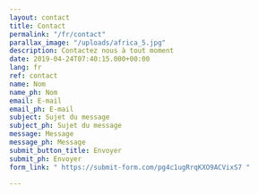 ```yaml
---
layout: contact
title: Contact
permalink: "/fr/contact"
parallax_image: "/uploads/africa_5.jpg"
description: Contactez nous à tout moment
date: 2019-04-24T07:40:15.000+00:00
lang: fr
ref: contact
name: Nom
name_ph: Nom
email: E-mail
email_ph: E-mail
subject: Sujet du message
subject_ph: Sujet du message
message: Message
message_ph: Message
submit_button_title: Envoyer
submit_ph: Envoyer
form_link: " https://submit-form.com/pg4c1ugRrqKXO9ACVixS7 "

---
```

